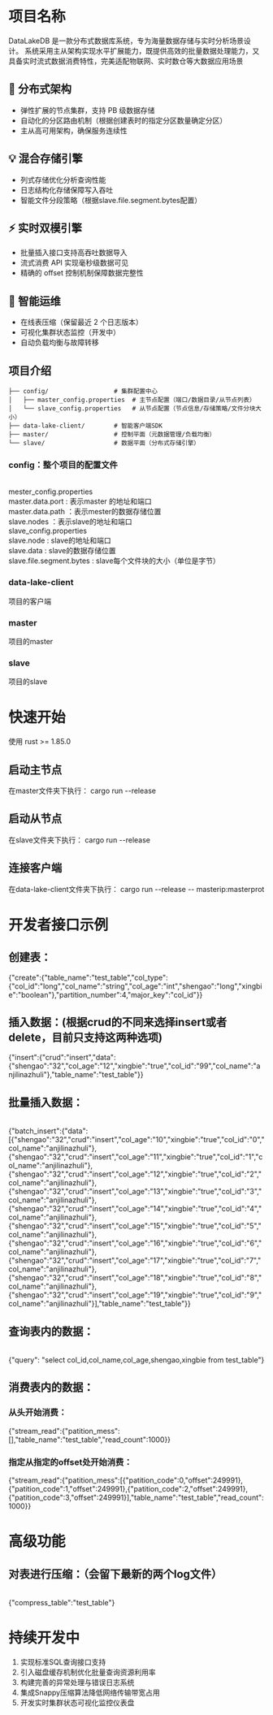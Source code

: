 # 项目名称
DataLakeDB 是一款分布式数据库系统，专为海量数据存储与实时分析场景设计。
系统采用主从架构实现水平扩展能力，既提供高效的批量数据处理能力，又具备实时流式数据消费特性，完美适配物联网、实时数仓等大数据应用场景
## 🚀 分布式架构

- 弹性扩展的节点集群，支持 PB 级数据存储
- 自动化的分区路由机制（根据创建表时的指定分区数量确定分区）
- 主从高可用架构，确保服务连续性

## 💡 混合存储引擎

- 列式存储优化分析查询性能
- 日志结构化存储保障写入吞吐
- 智能文件分段策略（根据slave.file.segment.bytes配置）

## ⚡ 实时双模引擎

- 批量插入接口支持高吞吐数据导入
- 流式消费 API 实现毫秒级数据可见
- 精确的 offset 控制机制保障数据完整性

## 🔧 智能运维

- 在线表压缩（保留最近 2 个日志版本）
- 可视化集群状态监控（开发中）
- 自动负载均衡与故障转移

## 项目介绍
`````
├── config/                  # 集群配置中心
│   ├── master_config.properties  # 主节点配置（端口/数据目录/从节点列表）
│   └── slave_config.properties   # 从节点配置（节点信息/存储策略/文件分块大小）
├── data-lake-client/        # 智能客户端SDK
├── master/                  # 控制平面（元数据管理/负载均衡）
└── slave/                   # 数据平面（分布式存储引擎）
`````


### config：整个项目的配置文件
  <br>mester_config.properties
  <br>master.data.port : 表示master 的地址和端口
  <br>master.data.path ：表示mester的数据存储位置
  <br>slave.nodes ：表示slave的地址和端口
  <br> slave_config.properties
  <br>slave.node : slave的地址和端口
  <br>slave.data : slave的数据存储位置
  <br>slave.file.segment.bytes : slave每个文件块的大小（单位是字节）
### data-lake-client
  项目的客户端
### master
  项目的master
### slave 
  项目的slave
# 快速开始
使用 rust >= 1.85.0 
## 启动主节点
在master文件夹下执行： 
cargo run --release

## 启动从节点
在slave文件夹下执行：
cargo run --release

## 连接客户端
在data-lake-client文件夹下执行：
cargo run --release -- masterip:masterprot


# 开发者接口示例

## 创建表：
{"create":{"table_name":"test_table","col_type":{"col_id":"long","col_name":"string","col_age":"int","shengao":"long","xingbie":"boolean"},"partition_number":4,"major_key":"col_id"}}
## 插入数据：(根据crud的不同来选择insert或者delete，目前只支持这两种选项)
{"insert":{"crud":"insert","data":{"shengao":"32","col_age":"12","xingbie":"true","col_id":"99","col_name":"anjilinazhuli"},"table_name":"test_table"}}

## 批量插入数据：
<br>{"batch_insert":{"data":[{"shengao":"32","crud":"insert","col_age":"10","xingbie":"true","col_id":"0","col_name":"anjilinazhuli"},{"shengao":"32","crud":"insert","col_age":"11","xingbie":"true","col_id":"1","col_name":"anjilinazhuli"},{"shengao":"32","crud":"insert","col_age":"12","xingbie":"true","col_id":"2","col_name":"anjilinazhuli"},{"shengao":"32","crud":"insert","col_age":"13","xingbie":"true","col_id":"3","col_name":"anjilinazhuli"},{"shengao":"32","crud":"insert","col_age":"14","xingbie":"true","col_id":"4","col_name":"anjilinazhuli"},{"shengao":"32","crud":"insert","col_age":"15","xingbie":"true","col_id":"5","col_name":"anjilinazhuli"},{"shengao":"32","crud":"insert","col_age":"16","xingbie":"true","col_id":"6","col_name":"anjilinazhuli"},{"shengao":"32","crud":"insert","col_age":"17","xingbie":"true","col_id":"7","col_name":"anjilinazhuli"},{"shengao":"32","crud":"insert","col_age":"18","xingbie":"true","col_id":"8","col_name":"anjilinazhuli"},{"shengao":"32","crud":"insert","col_age":"19","xingbie":"true","col_id":"9","col_name":"anjilinazhuli"}],"table_name":"test_table"}}

## 查询表内的数据：
<br>{"query": "select col_id,col_name,col_age,shengao,xingbie from test_table"}
## 消费表内的数据：
### 从头开始消费：
{"stream_read":{"patition_mess":[],"table_name":"test_table","read_count":1000}}
### 指定从指定的offset处开始消费：
{"stream_read":{"patition_mess":[{"patition_code":0,"offset":249991},{"patition_code":1,"offset":249991},{"patition_code":2,"offset":249991},{"patition_code":3,"offset":249991}],"table_name":"test_table","read_count":1000}}


# 高级功能
## 对表进行压缩：（会留下最新的两个log文件）
<br>{"compress_table":"test_table"}



# 持续开发中
1. 实现标准SQL查询接口支持
2. 引入磁盘缓存机制优化批量查询资源利用率
3. 构建完善的异常处理与错误日志系统
4. 集成Snappy压缩算法降低网络传输带宽占用
5. 开发实时集群状态可视化监控仪表盘
